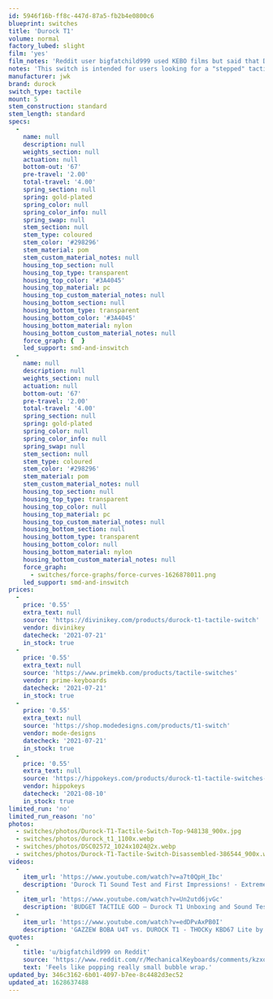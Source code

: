 ```yaml
---
id: 5946f16b-ff8c-447d-87a5-fb2b4e0800c6
blueprint: switches
title: 'Durock T1'
volume: normal
factory_lubed: slight
film: 'yes'
film_notes: 'Reddit user bigfatchild999 used KEBO films but said that Deskeys would be a better option.'
notes: 'This switch is intended for users looking for a "stepped" tactile feel, opposed to the "rounded" tactility from Holy Pandas.'
manufacturer: jwk
brand: durock
switch_type: tactile
mount: 5
stem_construction: standard
stem_length: standard
specs:
  -
    name: null
    description: null
    weights_section: null
    actuation: null
    bottom-out: '67'
    pre-travel: '2.00'
    total-travel: '4.00'
    spring_section: null
    spring: gold-plated
    spring_color: null
    spring_color_info: null
    spring_swap: null
    stem_section: null
    stem_type: coloured
    stem_color: '#298296'
    stem_material: pom
    stem_custom_material_notes: null
    housing_top_section: null
    housing_top_type: transparent
    housing_top_color: '#3A4045'
    housing_top_material: pc
    housing_top_custom_material_notes: null
    housing_bottom_section: null
    housing_bottom_type: transparent
    housing_bottom_color: '#3A4045'
    housing_bottom_material: nylon
    housing_bottom_custom_material_notes: null
    force_graph: {  }
    led_support: smd-and-inswitch
  -
    name: null
    description: null
    weights_section: null
    actuation: null
    bottom-out: '67'
    pre-travel: '2.00'
    total-travel: '4.00'
    spring_section: null
    spring: gold-plated
    spring_color: null
    spring_color_info: null
    spring_swap: null
    stem_section: null
    stem_type: coloured
    stem_color: '#298296'
    stem_material: pom
    stem_custom_material_notes: null
    housing_top_section: null
    housing_top_type: transparent
    housing_top_color: null
    housing_top_material: pc
    housing_top_custom_material_notes: null
    housing_bottom_section: null
    housing_bottom_type: transparent
    housing_bottom_color: null
    housing_bottom_material: nylon
    housing_bottom_custom_material_notes: null
    force_graph:
      - switches/force-graphs/force-curves-1626878011.png
    led_support: smd-and-inswitch
prices:
  -
    price: '0.55'
    extra_text: null
    source: 'https://divinikey.com/products/durock-t1-tactile-switch'
    vendor: divinikey
    datecheck: '2021-07-21'
    in_stock: true
  -
    price: '0.55'
    extra_text: null
    source: 'https://www.primekb.com/products/tactile-switches'
    vendor: prime-keyboards
    datecheck: '2021-07-21'
    in_stock: true
  -
    price: '0.55'
    extra_text: null
    source: 'https://shop.modedesigns.com/products/t1-switch'
    vendor: mode-designs
    datecheck: '2021-07-21'
    in_stock: true
  -
    price: '0.55'
    extra_text: null
    source: 'https://hippokeys.com/products/durock-t1-tactile-switches-10-pack'
    vendor: hippokeys
    datecheck: '2021-08-10'
    in_stock: true
limited_run: 'no'
limited_run_reason: 'no'
photos:
  - switches/photos/Durock-T1-Tactile-Switch-Top-948138_900x.jpg
  - switches/photos/durock_t1_1100x.webp
  - switches/photos/DSC02572_1024x1024@2x.webp
  - switches/photos/Durock-T1-Tactile-Switch-Disassembled-386544_900x.webp
videos:
  -
    item_url: 'https://www.youtube.com/watch?v=a7t0QpH_Ibc'
    description: 'Durock T1 Sound Test and First Impressions! - Extreme Tactility On a Budget! by XS Tech'
  -
    item_url: 'https://www.youtube.com/watch?v=Un2utd6jvGc'
    description: 'BUDGET TACTILE GOD — Durock T1 Unboxing and Sound Test by Chen Claveria'
  -
    item_url: 'https://www.youtube.com/watch?v=edDPvAxPB0I'
    description: 'GAZZEW BOBA U4T vs. DUROCK T1 - THOCKy KBD67 Lite by Tito Gaming'
quotes:
  -
    title: 'u/bigfatchild999 on Reddit'
    source: 'https://www.reddit.com/r/MechanicalKeyboards/comments/kzxo05/durock_t1_review/'
    text: 'Feels like popping really small bubble wrap.'
updated_by: 346c3162-6b01-4097-b7ee-8c4482d3ec52
updated_at: 1628637488
---
```

